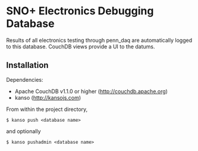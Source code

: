 SNO+ Electronics Debugging Database
===================================
Results of all electronics testing through penn_daq are automatically logged to this database. CouchDB views provide a UI to the datums.

Installation
------------
Dependencies:
*   Apache CouchDB v1.1.0 or higher (http://couchdb.apache.org)
*   kanso (http://kansojs.com)

From within the project directory,

    $ kanso push <database name>

and optionally

    $ kanso pushadmin <database name>

